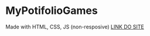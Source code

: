 # MyPotifolioGames
Made with HTML, CSS, JS (non-resposive)
<a href="https://mypotifoliogames-non-responsive.nogueiraarthur.repl.co"> LINK DO SITE </a>
